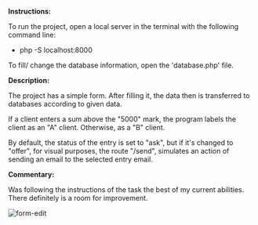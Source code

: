 **Instructions:**

To run the project, open a local server in the terminal with the following command line: 
* php -S localhost:8000

To fill/ change the database information, open the 'database.php' file.
 
**Description:**

The project has a simple form. After filling it, the data then is transferred to databases according to given data. 

If a client enters a sum above the "5000" mark, the program labels the client as an "A" client. Otherwise, as a "B" client.

By default, the status of the entry is set to "ask", but if it's changed to "offer", for visual purposes, the route "/send", 
simulates an action of sending an email to the selected entry email.

**Commentary:**

Was following the instructions of the task the best of my current abilities. There definitely is a room for improvement.

![form-edit](https://user-images.githubusercontent.com/48471924/84204691-58456700-aab4-11ea-9996-f991d40c8a4b.gif)

